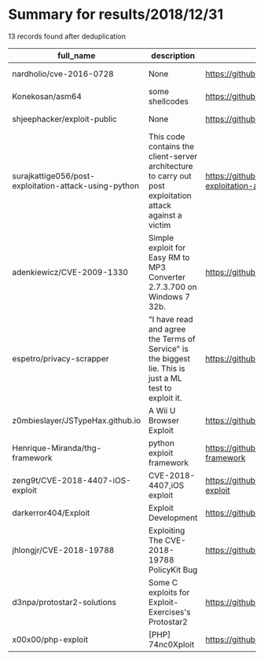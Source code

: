
# Summary for results/2018/12/31
    
13 records found after deduplication

| full_name | description | html_url | matched_list | matched_count | pushed_at | size | stargazers_count | language | forks_count |
|-------------------------------------------------------|----------------------------------------------------------------------------------------------------------|--------------------------------------------------------------------------|----------------------|-----------------|---------------------------|--------|--------------------|------------|---------------|
| nardholio/cve-2016-0728 | None | https://github.com/nardholio/cve-2016-0728 | ['cve-2'] | 1 | 2018-12-31 16:52:32+00:00 | 5 | 23 | C | 13 |
| Konekosan/asm64 | some shellcodes | https://github.com/Konekosan/asm64 | ['shellcode'] | 1 | 2018-12-31 18:06:23+00:00 | 15 | 0 | Assembly | 0 |
| shjeephacker/exploit-public | None | https://github.com/shjeephacker/exploit-public | ['exploit'] | 1 | 2018-12-31 06:09:03+00:00 | 5 | 0 | C | 0 |
| surajkattige056/post-exploitation-attack-using-python | This code contains the client-server architecture to carry out post exploitation attack against a victim | https://github.com/surajkattige056/post-exploitation-attack-using-python | ['exploit'] | 1 | 2018-12-31 20:14:26+00:00 | 21 | 0 | Python | 0 |
| adenkiewicz/CVE-2009-1330 | Simple exploit for Easy RM to MP3 Converter 2.7.3.700 on Windows 7 32b. | https://github.com/adenkiewicz/CVE-2009-1330 | ['cve-2', 'exploit'] | 2 | 2018-12-31 09:59:17+00:00 | 1 | 0 | Python | 0 |
| espetro/privacy-scrapper | "I have read and agree the Terms of Service" is the biggest lie. This is just a ML test to exploit it. | https://github.com/espetro/privacy-scrapper | ['exploit'] | 1 | 2018-12-31 00:41:15+00:00 | 77 | 0 | JavaScript | 0 |
| z0mbieslayer/JSTypeHax.github.io | A Wii U Browser Exploit | https://github.com/z0mbieslayer/JSTypeHax.github.io | ['exploit'] | 1 | 2018-12-31 00:58:38+00:00 | 59 | 1 | HTML | 0 |
| Henrique-Miranda/thg-framework | python exploit framework | https://github.com/Henrique-Miranda/thg-framework | ['exploit'] | 1 | 2018-12-31 05:16:21+00:00 | 263409 | 1 | Python | 11 |
| zeng9t/CVE-2018-4407-iOS-exploit | CVE-2018-4407,iOS exploit | https://github.com/zeng9t/CVE-2018-4407-iOS-exploit | ['cve-2', 'exploit'] | 2 | 2018-12-31 08:48:40+00:00 | 19561 | 2 | Python | 0 |
| darkerror404/Exploit | Exploit Development | https://github.com/darkerror404/Exploit | ['exploit'] | 1 | 2018-12-31 14:51:51+00:00 | 248 | 1 | CSS | 0 |
| jhlongjr/CVE-2018-19788 | Exploiting The CVE-2018-19788 PolicyKit Bug | https://github.com/jhlongjr/CVE-2018-19788 | ['cve-2', 'exploit'] | 2 | 2018-12-31 17:12:03+00:00 | 20 | 1 | | 0 |
| d3npa/protostar2-solutions | Some C exploits for Exploit-Exercises's Protostar2 | https://github.com/d3npa/protostar2-solutions | ['exploit'] | 1 | 2018-12-31 18:33:52+00:00 | 1 | 0 | C | 0 |
| x00x00/php-exploit | [PHP] 74nc0Xploit | https://github.com/x00x00/php-exploit | ['exploit'] | 1 | 2018-12-31 09:27:04+00:00 | 11 | 0 | | 0 |
